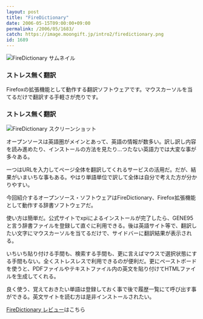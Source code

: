```yaml
---
layout: post
title: "FireDictionary"
date: 2006-05-15T09:00:00+09:00
permalink: /2006/05/1683/
catch: https://image.moongift.jp/intro2/firedictionary.png
id: 1689
---
```

 ![FireDictionary サムネイル](https://image.moongift.jp/intro2/firedictionary.t.png "FireDictionary サムネイル")
  

### ストレス無く翻訳
  
Firefoxの拡張機能として動作する翻訳ソフトウェアです。マウスカーソルを当てるだけで翻訳する手軽さが売りです。  
<!--more-->  

### ストレス無く翻訳
  

![FireDictionary スクリーンショット](https://image.moongift.jp/intro2/firedictionary.png "FireDictionary スクリーンショット")

  

オープンソースは英語圏がメインとあって、英語の情報が数多い。訳し訳し内容を読み進めたり、インストールの方法を見たり…つたない英語力では大変な事が多々ある。

  

一つはURLを入力してページ全体を翻訳してくれるサービスの活用だ。だが、結果がいまいちな事もある。やはり単語単位で訳して全体は自分で考えた方が分かりやすい。

  

今回紹介するオープンソース・ソフトウェアはFireDictionary、Firefox拡張機能として動作する辞書ソフトウェアだ。

  

使い方は簡単だ。公式サイトでxpiによるインストールが完了したら、GENE95と言う辞書ファイルを登録して直ぐに利用できる。後は英語サイト等で、翻訳したい文字にマウスカーソルを当てるだけで、サイドバーに翻訳結果が表示される。

  

いちいち貼り付ける手間も、検索する手間も、更に言えばマウスで選択状態にする手間もない。全くストレスレスで利用できるのが便利だ。更にペーストボードを使うと、PDFファイルやテキストファイル内の英文を貼り付けてHTMLファイルを生成してくれる。

  

良く使う、覚えておきたい単語は登録しておく事で後で履歴一覧にて呼び出す事ができる。英文サイトを読む方は是非インストールされたい。

  

[FireDictionary レビュー](http://oss.moongift.jp/review/i-1689.html)はこちら

